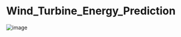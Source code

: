 # Wind_Turbine_Energy_Prediction
![image](https://github.com/user-attachments/assets/633aa932-44ca-4916-a597-cc422911ac94)
